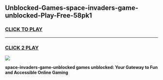 
## Unblocked-Games-space-invaders-game-unblocked-Play-Free-58pk1
<h3>
<a href="https://premium76.site?title=space-invaders-game-unblocked&ref=21A">CLICK TO PLAY</a></h3>
<hr>

<h3>
<a href="https://premium76.site?title=space-invaders-game-unblocked&ref=21A">CLICK 2 PLAY</a>
  
</h3>

<a href="https://premium76.site?title=space-invaders-game-unblocked&ref=21A"><img src="https://clearcache.store/games.png"></a>


**space-invaders-game-unblocked games unblocked: Your Gateway to Fun and Accessible Online Gaming**

